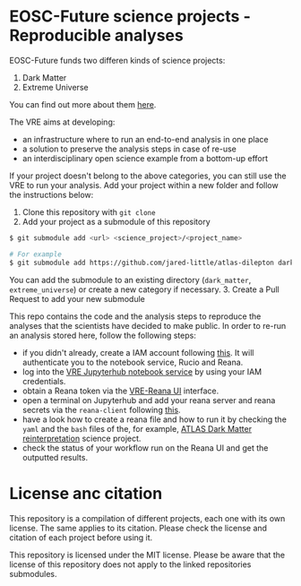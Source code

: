 # EOSC-Future science projects - Reproducible analyses

EOSC-Future funds two differen kinds of science projects:
1. Dark Matter 
2. Extreme Universe

You can find out more about them [here](https://escape2020.pages.in2p3.fr/virtual-environment/home/). 

The VRE aims at developing:
- an infrastructure where to run an end-to-end analysis in one place
- a solution to preserve the analysis steps in case of re-use 
- an interdisciplinary open science example from a bottom-up effort

If your project doesn't belong to the above categories, you can still use the VRE to run your analysis. Add your project within a new folder and follow the instructions below:

1. Clone this repository with `git clone`
2. Add your project as a submodule of this repository  
```bash
$ git submodule add <url> <science_project>/<project_name>

# For example
$ git submodule add https://github.com/jared-little/atlas-dilepton dark_matter/ATLAS-dilepton
```
You can add the submodule to an existing directory (`dark_matter`, `extreme_universe`) or create a new category if necessary.
3. Create a Pull Request to add your new submodule

This repo contains the code and the analysis steps to reproduce the analyses that the scientists have decided to make public. 
In order to re-run an analysis stored here, follow the following steps:

- if you didn't already, create a IAM account following [this](https://vre-hub.github.io/docs/rucio.html). It will authenticate you to the notebook service, Rucio and Reana. 
- log into the [VRE Jupyterhub notebook service](https://jhub-vre.cern.ch/) by using your IAM credentials.
- obtain a Reana token via the [VRE-Reana UI](https://reana-vre.cern.ch/) interface. 
- open a terminal on Jupyterhub and add your reana server and reana secrets via the `reana-client` following [this](https://vre-hub.github.io/docs/reana.html). 
- have a look how to create a reana file and how to run it by checking the `yaml` and the `bash` files of the, for example, [ATLAS Dark Matter reinterpretation](https://github.com/vre-hub/science-projects/tree/main/dark_matter/ATLAS-dilepton) science project.
- check the status of your workflow run on the Reana UI and get the outputted results. 

# License anc citation

This repository is a compilation of different projects, each one with its own license. The same applies to its citation. Please check the license and citation of each project before using it.

This repository is licensed under the MIT license. Please be aware that the license of this repository does not apply to the linked repositories submodules.
